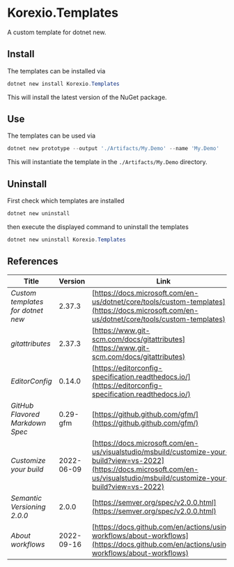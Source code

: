 # Korexio.Templates

A custom template for dotnet new.

## Install

The templates can be installed via

```powershell
dotnet new install Korexio.Templates
```

This will install the latest version of the NuGet package.

## Use

The templates can be used via

```powershell
dotnet new prototype --output './Artifacts/My.Demo' --name 'My.Demo'
```

This will instantiate the template in the `./Artifacts/My.Demo` directory.

## Uninstall

First check which templates are installed

```powershell
dotnet new uninstall
```

then execute the displayed command to uninstall the templates

```powershell
dotnet new uninstall Korexio.Templates
```

## References

| Title                             | Version    | Link | Keywords |
| --------------------------------- | ---------- | ---- | -------- |
| *Custom templates for dotnet new* | 2.37.3     | [https://docs.microsoft.com/en-us/dotnet/core/tools/custom-templates](https://docs.microsoft.com/en-us/dotnet/core/tools/custom-templates) | `.template.config` |
| *gitattributes*                   | 2.37.3     | [https://www.git-scm.com/docs/gitattributes](https://www.git-scm.com/docs/gitattributes) | `.gitattributes` |
| *EditorConfig*                    | 0.14.0     | [https://editorconfig-specification.readthedocs.io/](https://editorconfig-specification.readthedocs.io/) | `.editorconfig` |
| *GitHub Flavored Markdown Spec*   | 0.29-gfm   | [https://github.github.com/gfm/](https://github.github.com/gfm/) | `.md` |
| *Customize your build*            | 2022-06-09 | [https://docs.microsoft.com/en-us/visualstudio/msbuild/customize-your-build?view=vs-2022](https://docs.microsoft.com/en-us/visualstudio/msbuild/customize-your-build?view=vs-2022) | `Directory.Build.props` |
| *Semantic Versioning 2.0.0*       | 2.0.0      | [https://semver.org/spec/v2.0.0.html](https://semver.org/spec/v2.0.0.html) ||
| *About workflows*                 | 2022-09-16 | [https://docs.github.com/en/actions/using-workflows/about-workflows](https://docs.github.com/en/actions/using-workflows/about-workflows) | `.github` `.yaml` |
